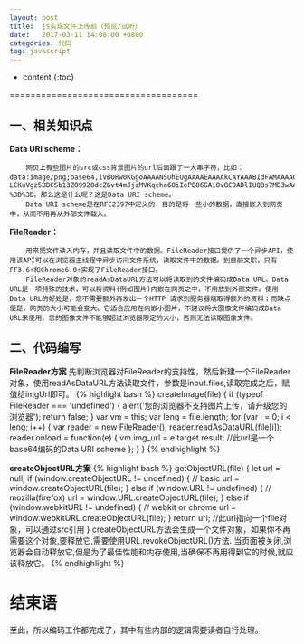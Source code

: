 ```yaml
---
layout: post
title:  js实现文件上传前（预览/试听）
date:   2017-03-11 14:08:00 +0800
categories: 代码
tag: javascript
---
```


* content
{:toc}


====================================

一、相关知识点
------------------------------------
**Data URI scheme：**

        网页上有些图片的src或css背景图片的url后面跟了一大串字符，比如：data:image/png;base64,iVBORw0KGgoAAAANSUhEUgAAAAEAAAAkCAYAAABIdFAMAAAAGXRFWHRTb2Z0d2FyZQBBZG9iZSBJbWFnZVJlYWR5ccllPAAAAHhJREFUeNo8zjsOxCAMBFB/KEAUFFR0Cbng3nQPw68ArZdAlOZppPFIBhH5EAB8b+Tlt9MYQ6i1BuqFaq1CKSVcxZ2Acs6406KUgpt5/ 　 LCKuVgz5BDCSb13ZO99ZOdcZGvt4mJjzMVKqcha68iIePB86GAiOv8CDADlIUQBs7MD3wAAAABJRU5ErkJggg %3D%3D。那么这是什么呢？这是Data URI scheme。
        Data URI scheme是在RFC2397中定义的，目的是将一些小的数据，直接嵌入到网页中，从而不用再从外部文件载入。

**FileReader：**
    
        用来把文件读入内存，并且读取文件中的数据。FileReader接口提供了一个异步API，使用该API可以在浏览器主线程中异步访问文件系统，读取文件中的数据。到目前文职，只有FF3.6+和Chrome6.0+实现了FileReader接口。
        FileReader对象的readAsDataURL方法可以将读取到的文件编码成Data URL。Data URL是一项特殊的技术，可以将资料(例如图片)内嵌在网页之中，不用放到外部文件。使用Data URL的好处是，您不需要额外再发出一个HTTP 请求到服务器端取得额外的资料；而缺点便是，网页的大小可能会变大。它适合应用在内嵌小图片，不建议将大图像文件编码成Data URL来使用。您的图像文件不能够超过浏览器限定的大小，否则无法读取图像文件。

二、代码编写
------------------------------------
**FileReader方案**
先判断浏览器对FileReader的支持性，然后新建一个FileReader对象，使用readAsDataURL方法读取文件，参数是input.files,读取完成之后，赋值给imgUrl即可。
{% highlight bash %}
createImage(file) {
    if (typeof FileReader === 'undefined') {
        alert('您的浏览器不支持图片上传，请升级您的浏览器');
        return false;
    }
    var vm = this;
    var leng = file.length;
    for (var i = 0; i < leng; i++) {
        var reader = new FileReader();
        reader.readAsDataURL(file[i]);
        reader.onload = function(e) {
            vm.img_url = e.target.result;  //此url是一个base64编码的Data URI scheme
        };
    }
}
{% endhighlight %}

**createObjectURL方案**
{% highlight bash %}
getObjectURL(file) {
    let url = null;
    if (window.createObjectURL != undefined) { // basic
        url = window.createObjectURL(file);
    } else if (window.URL != undefined) { // mozilla(firefox)
        url = window.URL.createObjectURL(file);
    } else if (window.webkitURL != undefined) { // webkit or chrome
        url = window.webkitURL.createObjectURL(file);
    }
    return url;     //此url指向一个file对象，可以通过src引用
}
createObjectURL方法会生成一个文件对象，如果你不再需要这个对象,要释放它,需要使用URL.revokeObjectURL()方法. 当页面被关闭,浏览器会自动释放它,但是为了最佳性能和内存使用,当确保不再用得到它的时候,就应该释放它。
{% endhighlight %}

结束语
====================================
至此，所以编码工作都完成了，其中有些内部的逻辑需要读者自行处理。